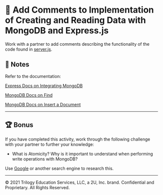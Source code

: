# 📐 Add Comments to Implementation of Creating and Reading Data with MongoDB and Express.js

Work with a partner to add comments describing the functionality of the code found in [server.js](./Unsolved/server.js).


## 📝 Notes

Refer to the documentation: 

[Express Docs on Integrating MongoDB](https://expressjs.com/en/guide/database-integration.html#mongodb)

[MongoDB Docs on Find](https://docs.mongodb.com/drivers/node/usage-examples/findOne/)

[MongoDB Docs on Insert a Document](https://docs.mongodb.com/drivers/node/fundamentals/crud/write-operations/insert/)

---

## 🏆 Bonus

If you have completed this activity, work through the following challenge with your partner to further your knowledge:

* What is Atomicity? Why is it important to understand when performing write operations with MongoDB?

Use [Google](https://www.google.com) or another search engine to research this.

---
© 2021 Trilogy Education Services, LLC, a 2U, Inc. brand. Confidential and Proprietary. All Rights Reserved.
